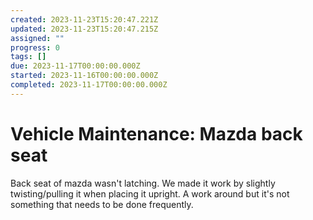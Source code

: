 ```yaml
---
created: 2023-11-23T15:20:47.221Z
updated: 2023-11-23T15:20:47.215Z
assigned: ""
progress: 0
tags: []
due: 2023-11-17T00:00:00.000Z
started: 2023-11-16T00:00:00.000Z
completed: 2023-11-17T00:00:00.000Z
---
```


# Vehicle Maintenance: Mazda back seat

Back seat of mazda wasn't latching. We made it work by slightly twisting/pulling it when placing it upright. A work around but it's not something that needs to be done frequently. 
